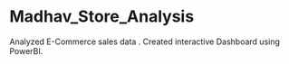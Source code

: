 # Madhav_Store_Analysis
Analyzed E-Commerce sales data . Created interactive Dashboard using PowerBI.
